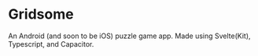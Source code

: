 # Gridsome

An Android (and soon to be iOS) puzzle game app. Made using Svelte(Kit), Typescript, and Capacitor. 

